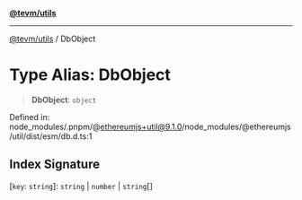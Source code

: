[**@tevm/utils**](../README.md)

***

[@tevm/utils](../globals.md) / DbObject

# Type Alias: DbObject

> **DbObject**: `object`

Defined in: node\_modules/.pnpm/@ethereumjs+util@9.1.0/node\_modules/@ethereumjs/util/dist/esm/db.d.ts:1

## Index Signature

\[`key`: `string`\]: `string` \| `number` \| `string`[]
